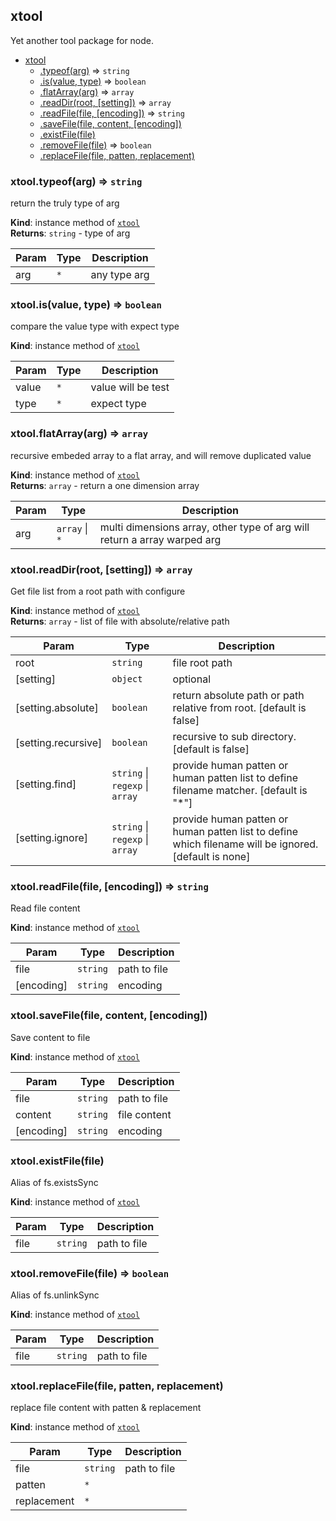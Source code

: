
## xtool
<a name="xtool"></a>
Yet another tool package for node.

* [xtool](#xtool)
    * [.typeof(arg)](#xtool+typeof) ⇒ <code>string</code>
    * [.is(value, type)](#xtool+is) ⇒ <code>boolean</code>
    * [.flatArray(arg)](#xtool+flatArray) ⇒ <code>array</code>
    * [.readDir(root, [setting])](#xtool+readDir) ⇒ <code>array</code>
    * [.readFile(file, [encoding])](#xtool+readFile) ⇒ <code>string</code>
    * [.saveFile(file, content, [encoding])](#xtool+saveFile)
    * [.existFile(file)](#xtool+existFile)
    * [.removeFile(file)](#xtool+removeFile) ⇒ <code>boolean</code>
    * [.replaceFile(file, patten, replacement)](#xtool+replaceFile)

<a name="xtool+typeof"></a>

### xtool.typeof(arg) ⇒ <code>string</code>
return the truly type of arg

**Kind**: instance method of [<code>xtool</code>](#xtool)  
**Returns**: <code>string</code> - type of arg  

| Param | Type | Description |
| --- | --- | --- |
| arg | <code>\*</code> | any type arg |

<a name="xtool+is"></a>

### xtool.is(value, type) ⇒ <code>boolean</code>
compare the value type with expect type

**Kind**: instance method of [<code>xtool</code>](#xtool)  

| Param | Type | Description |
| --- | --- | --- |
| value | <code>\*</code> | value will be test |
| type | <code>\*</code> | expect type |

<a name="xtool+flatArray"></a>

### xtool.flatArray(arg) ⇒ <code>array</code>
recursive embeded array to a flat array, and will remove duplicated value

**Kind**: instance method of [<code>xtool</code>](#xtool)  
**Returns**: <code>array</code> - return a one dimension array  

| Param | Type | Description |
| --- | --- | --- |
| arg | <code>array</code> \| <code>\*</code> | multi dimensions array, other type of arg will return a array warped arg |

<a name="xtool+readDir"></a>

### xtool.readDir(root, [setting]) ⇒ <code>array</code>
Get file list from a root path with configure

**Kind**: instance method of [<code>xtool</code>](#xtool)  
**Returns**: <code>array</code> - list of file with absolute/relative path  

| Param | Type | Description |
| --- | --- | --- |
| root | <code>string</code> | file root path |
| [setting] | <code>object</code> | optional |
| [setting.absolute] | <code>boolean</code> | return absolute path or path relative from root. [default is false] |
| [setting.recursive] | <code>boolean</code> | recursive to sub directory. [default is false] |
| [setting.find] | <code>string</code> \| <code>regexp</code> \| <code>array</code> | provide human patten or human patten list to define filename matcher. [default is "*"] |
| [setting.ignore] | <code>string</code> \| <code>regexp</code> \| <code>array</code> | provide human patten or human patten list to define which filename will be ignored. [default is none] |

<a name="xtool+readFile"></a>

### xtool.readFile(file, [encoding]) ⇒ <code>string</code>
Read file content

**Kind**: instance method of [<code>xtool</code>](#xtool)  

| Param | Type | Description |
| --- | --- | --- |
| file | <code>string</code> | path to file |
| [encoding] | <code>string</code> | encoding |

<a name="xtool+saveFile"></a>

### xtool.saveFile(file, content, [encoding])
Save content to file

**Kind**: instance method of [<code>xtool</code>](#xtool)  

| Param | Type | Description |
| --- | --- | --- |
| file | <code>string</code> | path to file |
| content | <code>string</code> | file content |
| [encoding] | <code>string</code> | encoding |

<a name="xtool+existFile"></a>

### xtool.existFile(file)
Alias of fs.existsSync

**Kind**: instance method of [<code>xtool</code>](#xtool)  

| Param | Type | Description |
| --- | --- | --- |
| file | <code>string</code> | path to file |

<a name="xtool+removeFile"></a>

### xtool.removeFile(file) ⇒ <code>boolean</code>
Alias of fs.unlinkSync

**Kind**: instance method of [<code>xtool</code>](#xtool)  

| Param | Type | Description |
| --- | --- | --- |
| file | <code>string</code> | path to file |

<a name="xtool+replaceFile"></a>

### xtool.replaceFile(file, patten, replacement)
replace file content with patten & replacement

**Kind**: instance method of [<code>xtool</code>](#xtool)  

| Param | Type | Description |
| --- | --- | --- |
| file | <code>string</code> | path to file |
| patten | <code>\*</code> |  |
| replacement | <code>\*</code> |  |

